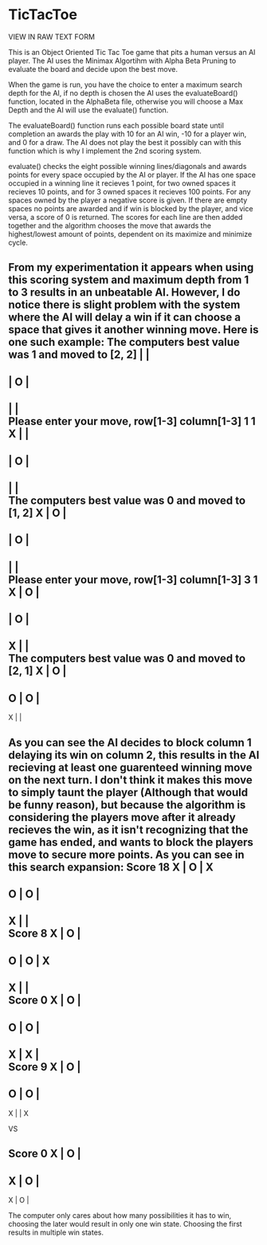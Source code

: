 # TicTacToe

VIEW IN RAW TEXT FORM

This is an Object Oriented Tic Tac Toe game that pits a human versus an AI player.
The AI uses the Minimax Algortihm with Alpha Beta Pruning to evaluate the board and decide upon the best move.

When the game is run, you have the choice to enter a maximum search depth for the AI,
if no depth is chosen the AI uses the evaluateBoard() function, located in the AlphaBeta file, otherwise you will choose a Max Depth
and the AI will use the evaluate() function.

The evaluateBoard() function runs each possible board state until completion an awards the play with 10 for an AI win, -10 for a player win, and 0 for a draw. The AI does not play the best it possibly can with this function which is why I implement the 2nd scoring system.

evaluate() checks the eight possible winning lines/diagonals and awards points for every space occupied by the AI or player.
If the AI has one space occupied in a winning line it recieves 1 point, for two owned spaces it recieves 10 points, and for 3 owned spaces it recieves 100 points. For any spaces owned by the player a negative score is given. If there are empty spaces no points are awarded and if win is blocked by the player, and vice versa, a score of 0 is returned.
The scores for each line are then added together and the algorithm chooses the move that awards the highest/lowest amount of points, dependent on its maximize and minimize cycle.

From my experimentation it appears when using this scoring system and maximum depth from 1 to 3 results in an unbeatable AI. However, I do notice there is slight problem with the system where the AI will delay a win if it can choose a space that gives it another winning move. Here is one such example:
The computers best value was 1 and moved to [2, 2]
   |   |   
-----------
   | O |   
-----------
   |   |   
Please enter your move, row[1-3] column[1-3]
1 1
 X |   |   
-----------
   | O |   
-----------
   |   |   
The computers best value was 0 and moved to [1, 2]
 X | O |   
-----------
   | O |   
-----------
   |   |   
Please enter your move, row[1-3] column[1-3]
3 1
 X | O |   
-----------
   | O |   
-----------
 X |   |   
The computers best value was 0 and moved to [2, 1]
 X | O |   
-----------
 O | O |   
-----------
 X |   |   
 
 As you can see the AI decides to block column 1 delaying its win on column 2, this results in the AI recieving at least one guarenteed winning move on the next turn. I don't think it makes this move to simply taunt the player (Although that would be funny reason), but because the algorithm is considering the players move after it already recieves the win, as it isn't recognizing that the game has ended, and wants to block the players move to secure more points. As you can see in this search expansion:
 Score 18
 X | O | X 
-----------
 O | O |   
-----------
 X |   |   
Score 8
 X | O |   
-----------
 O | O | X 
-----------
 X |   |   
Score 0
 X | O |   
-----------
 O | O |   
-----------
 X | X |   
Score 9
 X | O |   
-----------
 O | O |   
-----------
 X |   | X 
 
 VS
 
 Score 0
 X | O |   
-----------
 X | O |   
-----------
 X | O |   
 
 The computer only cares about how many possibilities it has to win, choosing the later would result in only one win state. Choosing the first results in multiple win states.
